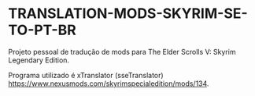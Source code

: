 # TRANSLATION-MODS-SKYRIM-SE-TO-PT-BR
Projeto pessoal de tradução de mods para The Elder Scrolls V: Skyrim Legendary Edition.

Programa utilizado é xTranslator (sseTranslator) https://www.nexusmods.com/skyrimspecialedition/mods/134.
